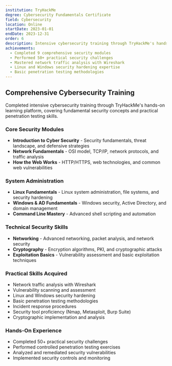 ```yaml
---
institution: TryHackMe
degree: Cybersecurity Fundamentals Certificate
field: Cybersecurity
location: Online
startDate: 2023-01-01
endDate: 2023-12-31
order: 6
description: Intensive cybersecurity training through TryHackMe's hands-on learning platform, covering fundamental security concepts and practical penetration testing skills.
achievements:
  - Completed 9 comprehensive security modules
  - Performed 50+ practical security challenges
  - Mastered network traffic analysis with Wireshark
  - Linux and Windows security hardening expertise
  - Basic penetration testing methodologies
---
```


## Comprehensive Cybersecurity Training

Completed intensive cybersecurity training through TryHackMe's hands-on learning platform, covering fundamental security concepts and practical penetration testing skills.

### Core Security Modules
- **Introduction to Cyber Security** - Security fundamentals, threat landscape, and defensive strategies
- **Network Fundamentals** - OSI model, TCP/IP, network protocols, and traffic analysis
- **How the Web Works** - HTTP/HTTPS, web technologies, and common web vulnerabilities

### System Administration
- **Linux Fundamentals** - Linux system administration, file systems, and security hardening
- **Windows & AD Fundamentals** - Windows security, Active Directory, and domain management
- **Command Line Mastery** - Advanced shell scripting and automation

### Technical Security Skills
- **Networking** - Advanced networking, packet analysis, and network security
- **Cryptography** - Encryption algorithms, PKI, and cryptographic attacks
- **Exploitation Basics** - Vulnerability assessment and basic exploitation techniques

### Practical Skills Acquired
- Network traffic analysis with Wireshark
- Vulnerability scanning and assessment
- Linux and Windows security hardening
- Basic penetration testing methodologies
- Incident response procedures
- Security tool proficiency (Nmap, Metasploit, Burp Suite)
- Cryptographic implementation and analysis

### Hands-On Experience
- Completed 50+ practical security challenges
- Performed controlled penetration testing exercises
- Analyzed and remediated security vulnerabilities
- Implemented security controls and monitoring